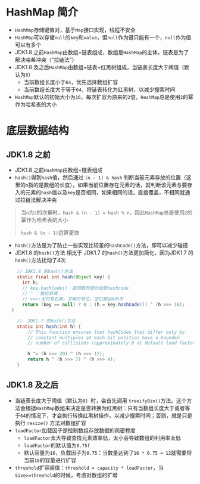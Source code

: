 # HashMap 简介

- `HashMap`存储键值对，基于`Map`接口实现，线程不安全
- `HashMap`可以存储`null`的`key`和`value`，但`null`作为键只能有一个，`null`作为值可以有多个
- JDK1.8 之前`HashMap`由数组+链表组成，数组是`HashMap`的主体，链表是为了解决哈希冲突（“拉链法”）
- JDK1.8 及之后`HashMap`由数组+链表+红黑树组成，当链表长度大于阈值（默认为`8`）
  - 当前数组长度小于`64`，优先选择数组扩容
  - 当前数组长度大于等于`64`，将链表转化为红黑树，以减少搜索时间
- `HashMap`默认的初始大小为`16`，每次扩容为原来的`2`倍，`HashMap`总是使用`2`的幂作为哈希表的大小

# 底层数据结构

## JDK1.8 之前

- JDK1.8 之前`HashMap`由数组+链表组成
- `hash()`得到`hash`值，然后通过 `(n - 1) & hash` 判断当前元素存放的位置（这里的`n`指的是数组的长度），如果当前位置存在元素的话，就判断该元素与要存入的元素的`hash`值以及`key`是否相同，如果相同的话，直接覆盖，不相同就通过拉链法解决冲突

> 当`n`为`2`的次幂时，`hash & (n - 1) = hash % n`，因此`HashMap`总是使用`2`的幂作为哈希表的大小
>
> `hash & (n - 1)`运算更快

- `hash()`方法是为了防止一些实现比较差的`hashCode()`方法，即可以减少碰撞
- JDK1.8 的`hash()`方法 相比于 JDK1.7 的`hash()`方法更加简化，因为JDK1.7 的`hash()`方法扰动了4次

```java
    // JDK1.8 的hash()方法
	static final int hash(Object key) {
      int h;
      // key.hashCode()：返回散列值也就是hashcode
      // ^ ：按位异或
      // >>>:无符号右移，忽略符号位，空位都以0补齐
      return (key == null) ? 0 : (h = key.hashCode()) ^ (h >>> 16);
  }
```

```java
	// 	JDK1.7 的hash()方法
	static int hash(int h) {
    	// This function ensures that hashCodes that differ only by
    	// constant multiples at each bit position have a bounded
    	// number of collisions (approximately 8 at default load factor).

    	h ^= (h >>> 20) ^ (h >>> 12);
    	return h ^ (h >>> 7) ^ (h >>> 4);
	}
```

## JDK1.8 及之后

- 当链表长度大于阈值（默认为`8`）时，会首先调用 `treeifyBin()`方法。这个方法会根据`HashMap`数组来决定是否转换为红黑树：只有当数组长度大于或者等于`64`的情况下，才会执行转换红黑树操作，以减少搜索时间；否则，就是只是执行 `resize()` 方法对数组扩容
- `loadFactor`加载因子是控制数组存放数据的疏密程度
  - `loadFactor`太大导致查找元素效率低，太小会导致数组的利用率太低
  - `loadFactor`的默认值为`0.75f`
  - 默认容量为`16`，负载因子为`0.75`：当数量达到了`16 * 0.75 = 12`就需要将当前`16`的容量进行扩容
- `threshold`扩容阈值：`threshold = capacity * loadFactor`，当 `Size>=threshold`的时候，考虑对数组的扩增